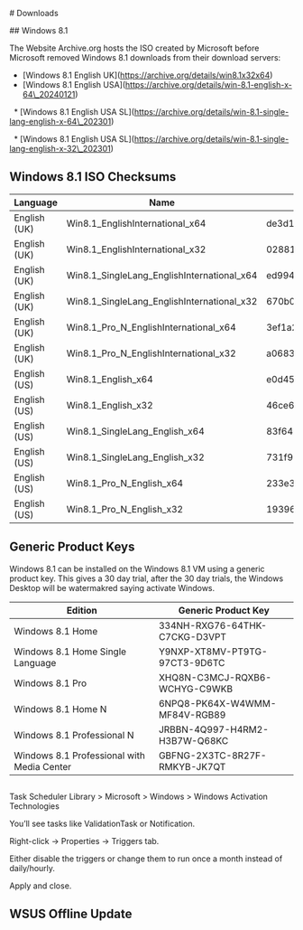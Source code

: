 

\# Downloads



\## Windows 8.1



The Website Archive.org hosts the ISO created by Microsoft before Microsoft removed Windows 8.1 downloads from their download servers:



* \[Windows 8.1 English UK](https://archive.org/details/win8.1x32x64)
* \[Windows 8.1 English USA](https://archive.org/details/win-8.1-english-x-64\_20240121)

&nbsp;	\* \[Windows 8.1 English USA SL](https://archive.org/details/win-8.1-single-lang-english-x-64\_202301)

 	\* \[Windows 8.1 English USA SL](https://archive.org/details/win-8.1-single-lang-english-x-32\_202301)


## Windows 8.1 ISO Checksums

|Language|Name|SHA256|Architecture|Editions|
|---|---|---|---|---|
|English (UK)|Win8.1_EnglishInternational_x64|de3d15afbda350f77c27aad76844477e396e947302d7402c09a16f3fa7254c68|64|Home&Pro|
|English (UK)|Win8.1_EnglishInternational_x32|02881d84a046b06a68df7714afffc207|32|Home&Pro|
|English (UK)|Win8.1_SingleLang_EnglishInternational_x64|ed99429503578655cb1592973f44b327|64|HomeSL|
|English (UK)|Win8.1_SingleLang_EnglishInternational_x32|670b01959d1dae192fff633eec0d5b60|32|HomeSL|
|English (UK)|Win8.1_Pro_N_EnglishInternational_x64|3ef1a2f05b353790ac6e942d791ce623|64|HomeN&ProN|
|English (UK)|Win8.1_Pro_N_EnglishInternational_x32|a0683b3e7025cc3fcd4ca0b9d52d306c|32|HomeN&ProN|
|English (US)|Win8.1_English_x64|e0d4594e56c0545d379340e0db9519a5|64|Home&Pro|
|English (US)|Win8.1_English_x32|46ce6553a0e0abc264b77c1fc59dfb29|32|Home&Pro|
|English (US)|Win8.1_SingleLang_English_x64|83f6483d1c9f24ee28e0e758edbd9d01|64|HomeSL|
|English (US)|Win8.1_SingleLang_English_x32|731f98eebd1073e4fe31354b76c097d7|32|HomeSL|
|English (US)|Win8.1_Pro_N_English_x64|233e312a97f03b35010b6dbbac9e6044|64|HomeN&ProN|
|English (US)|Win8.1_Pro_N_English_x32|19396aa74f220546f49bd7d912ae9613|32|HomeN&ProN|


## Generic Product Keys

Windows 8.1 can be installed on the Windows 8.1 VM using a generic product key. This gives a 30 day trial, after the 30 day trials, the Windows Desktop will be watermakred saying activate Windows.

|Edition|Generic Product Key|
|---|---|
|Windows 8.1 Home|334NH-RXG76-64THK-C7CKG-D3VPT|
|Windows 8.1 Home Single Language|Y9NXP-XT8MV-PT9TG-97CT3-9D6TC|
|Windows 8.1 Pro|XHQ8N-C3MCJ-RQXB6-WCHYG-C9WKB|
|Windows 8.1 Home N|6NPQ8-PK64X-W4WMM-MF84V-RGB89|
|Windows 8.1 Professional N|JRBBN-4Q997-H4RM2-H3B7W-Q68KC|
|Windows 8.1 Professional with Media Center|GBFNG-2X3TC-8R27F-RMKYB-JK7QT|


##

Task Scheduler Library > Microsoft > Windows > Windows Activation Technologies

You’ll see tasks like ValidationTask or Notification.

Right-click → Properties → Triggers tab.

Either disable the triggers or change them to run once a month instead of daily/hourly.

Apply and close.









## WSUS Offline Update

